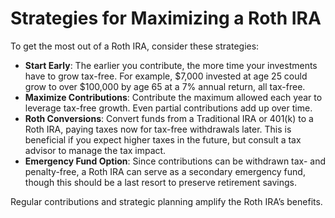 # Strategies for Maximizing a Roth IRA

To get the most out of a Roth IRA, consider these strategies:

- **Start Early**: The earlier you contribute, the more time your investments have to grow tax-free. For example, $7,000 invested at age 25 could grow to over $100,000 by age 65 at a 7% annual return, all tax-free.
- **Maximize Contributions**: Contribute the maximum allowed each year to leverage tax-free growth. Even partial contributions add up over time.
- **Roth Conversions**: Convert funds from a Traditional IRA or 401(k) to a Roth IRA, paying taxes now for tax-free withdrawals later. This is beneficial if you expect higher taxes in the future, but consult a tax advisor to manage the tax impact.
- **Emergency Fund Option**: Since contributions can be withdrawn tax- and penalty-free, a Roth IRA can serve as a secondary emergency fund, though this should be a last resort to preserve retirement savings.

Regular contributions and strategic planning amplify the Roth IRA’s benefits.

